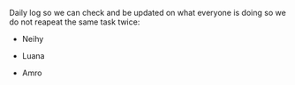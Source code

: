 Daily log so we can check and be updated on what everyone is doing so we do not reapeat the same task twice:

* Neihy

* Luana

* Amro